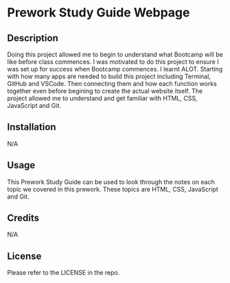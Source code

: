 # Prework Study Guide Webpage

## Description

Doing this project allowed me to begin to understand what Bootcamp will be like before class commences.
I was motivated to do this project to ensure I was set up for success when Bootcamp commences.
I learnt ALOT. Starting with how many apps are needed to build this project including Terminal, GitHub and VSCode. Then connecting them and how each function works together even before begining to create the actual website itself. 
The project allowed me to understand and get familiar with HTML, CSS, JavaScript and Git.


## Installation

N/A

## Usage

This Prework Study Guide can be used to look through the notes on each topic we covered in this prework. These topics are HTML, CSS, JavaScript and Git.


## Credits 

N/A

## License

Please refer to the LICENSE in the repo.


